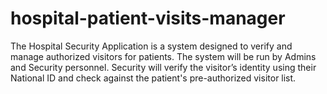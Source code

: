 # hospital-patient-visits-manager
The Hospital Security Application is a system designed to verify and manage authorized visitors for patients. The system will be run by Admins and Security personnel. Security will verify the visitor’s identity using their National ID and check against the patient's pre-authorized visitor list.
